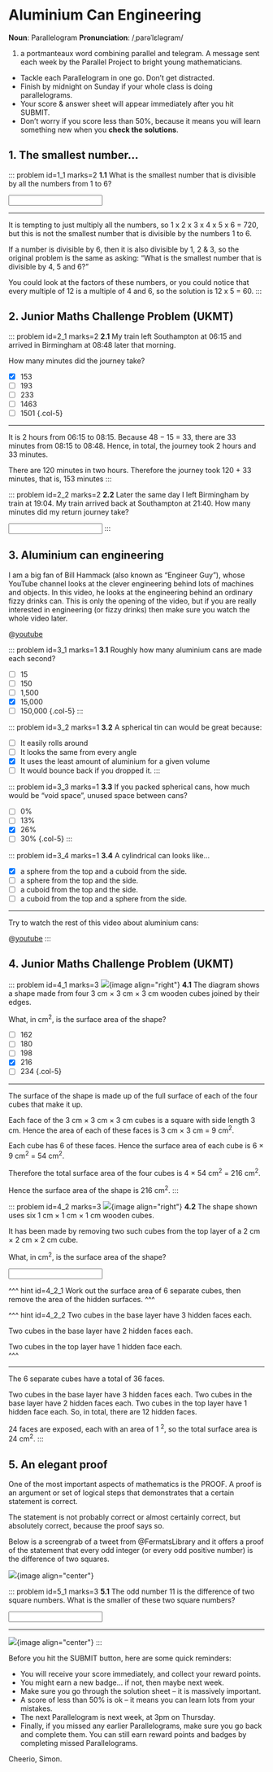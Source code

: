 # Aluminium Can Engineering

<div class="dictionary">

__Noun__: Parallelogram
__Pronunciation__: /ˌparəˈlɛləɡram/

1. a portmanteaux word combining parallel and telegram. A message sent each
week by the Parallel Project to bright young mathematicians.

</div>

*	Tackle each Parallelogram in one go. Don’t get distracted.
*	Finish by midnight on Sunday if your whole class is doing parallelograms.
*	Your score & answer sheet will appear immediately after you hit SUBMIT.
*	Don’t worry if you score less than 50%, because it means you will learn something new when you __check the solutions__.


## 1. The smallest number...

::: problem id=1_1 marks=2
__1.1__ What is the smallest number that is divisible by all the numbers from 1 to 6?

<input solution="60"/>

---

It is tempting to just multiply all the numbers, so 1 x 2 x 3 x 4 x 5 x 6 = 720, but this is not the smallest number that is divisible by the numbers 1 to 6.  

If a number is divisible by 6, then it is also divisible by 1, 2 & 3, so the original problem is the same as asking: “What is the smallest number that is divisible by 4, 5 and 6?”  

You could look at the factors of these numbers, or you could notice that every multiple of 12 is a multiple of 4 and 6, so the solution is 12 x 5 = 60.
:::


## 2. Junior Maths Challenge Problem (UKMT)
<!--- 2018 (5) --->

::: problem id=2_1 marks=2
__2.1__ My train left Southampton at 06:15 and arrived in Birmingham at 08:48 later that morning.  

How many minutes did the journey take?

* [x] 153
* [ ] 193
* [ ] 233
* [ ] 1463
* [ ] 1501
{.col-5}

---

It is 2 hours from 06:15 to 08:15. Because 48 − 15 = 33, there are 33 minutes from 08:15 to 08:48. Hence, in total, the journey took 2 hours and 33 minutes.  

There are 120 minutes in two hours. Therefore the journey took 120 + 33 minutes, that is, 153 minutes
:::

::: problem id=2_2 marks=2
__2.2__ Later the same day I left Birmingham by train at 19:04. My train arrived back at Southampton at 21:40. How many minutes did my return journey take?

<input solution="156"/>
:::


## 3. Aluminium can engineering

I am a big fan of Bill Hammack (also known as “Engineer Guy”), whose YouTube channel looks at the clever engineering behind lots of machines and objects. In this video, he looks at the engineering behind an ordinary fizzy drinks can. This is only the opening of the video, but if you are really interested in engineering (or fizzy drinks) then make sure you watch the whole video later.

@[youtube](hUhisi2FBuw?end98&rel=0)

::: problem id=3_1 marks=1
__3.1__ Roughly how many aluminium cans are made each second?

* [ ] 15
* [ ] 150
* [ ] 1,500
* [x] 15,000
* [ ] 150,000
{.col-5}
:::

::: problem id=3_2 marks=1
__3.2__ A spherical tin can would be great because:

* [ ] It easily rolls around
* [ ] It looks the same from every angle
* [x] It uses the least amount of aluminium for a given volume
* [ ] It would bounce back if you dropped it.
:::

::: problem id=3_3 marks=1
__3.3__ If you packed spherical cans, how much would be “void space”, unused space between cans?

* [ ] 0%
* [ ] 13%
* [x] 26%
* [ ] 30%
{.col-5}
:::

::: problem id=3_4 marks=1
__3.4__ A cylindrical can looks like...

* [x] a sphere from the top and a cuboid from the side.
* [ ] a sphere from the top and the side.
* [ ] a cuboid from the top and the side.
* [ ] a cuboid from the top and a sphere from the side.

---

Try to watch the rest of this video about aluminium cans:

@[youtube](hUhisi2FBuw?rel=0)
:::


## 4. Junior Maths Challenge Problem (UKMT)
<!--- 2018 (13) --->

::: problem id=4_1 marks=3
![](/resources/7-33-aluminium-can-engineering/4-cubes.png){image align="right"}
__4.1__ The diagram shows a shape made from four 3 cm × 3 cm × 3 cm wooden cubes joined by their edges.  

What, in cm<sup>2</sup>, is the surface area of the shape?

* [ ] 162
* [ ] 180
* [ ] 198
* [x] 216
* [ ] 234
{.col-5}

---

The surface of the shape is made up of the full surface of each of the four cubes that make it up.  

Each face of the 3 cm × 3 cm × 3 cm cubes is a square with side length 3 cm. Hence the area of each of these faces is 3 cm × 3 cm = 9 cm<sup>2</sup>.  

Each cube has 6 of these faces. Hence the surface area of each cube is 6 × 9 cm<sup>2</sup> = 54 cm<sup>2</sup>.  

Therefore the total surface area of the four cubes is 4 × 54 cm<sup>2</sup> = 216 cm<sup>2</sup>.  

Hence the surface area of the shape is 216 cm<sup>2</sup>.
:::

::: problem id=4_2 marks=3
![](/resources/7-33-aluminium-can-engineering/4-cubes-answer.png){image align="right"}
__4.2__ The shape shown uses six 1 cm × 1 cm × 1 cm wooden cubes.  

It has been made by removing two such cubes from the top layer of a 2 cm × 2 cm × 2 cm cube.  

What, in cm<sup>2</sup>, is the surface area of the shape?

<input solution="24"/>

^^^ hint id=4_2_1
Work out the surface area of 6 separate cubes, then remove the area of the hidden surfaces.
^^^

^^^ hint id=4_2_2
Two cubes in the base layer have 3 hidden faces each.  

Two cubes in the base layer have 2 hidden faces each.  

Two cubes in the top layer have 1 hidden face each.  
^^^

---

The 6 separate cubes have a total of 36 faces.

Two cubes in the base layer have 3 hidden faces each. Two cubes in the base layer have 2 hidden faces each. Two cubes in the top layer have 1 hidden face each. So, in total, there are 12 hidden faces.

24 faces are exposed, each with an area of 1 <sup>2</sup>, so the total surface area is 24 cm<sup>2</sup>.
:::


## 5. An elegant proof

One of the most important aspects of mathematics is the PROOF. A proof is an argument or set of logical steps that demonstrates that a certain statement is correct.

The statement is not probably correct or almost certainly correct, but absolutely correct, because the proof says so.

Below is a screengrab of a tweet from @FermatsLibrary and it offers a proof of the statement that every odd integer (or every odd positive number) is the difference of two squares.

![](/resources/7-33-aluminium-can-engineering/5-fermats.png){image align="center"}

::: problem id=5_1 marks=3
__5.1__ The odd number 11 is the difference of two square numbers. What is the smaller of these two square numbers?

<input solution="25"/>

---

![](/resources/7-33-aluminium-can-engineering/5-fermats-answer.png){image align="center"}
:::


Before you hit the SUBMIT button, here are some quick reminders:

*	You will receive your score immediately, and collect your reward points.
*	You might earn a new badge... if not, then maybe next week.
*	Make sure you go through the solution sheet – it is massively important.
*	A score of less than 50% is ok – it means you can learn lots from your mistakes.
*	The next Parallelogram is next week, at 3pm on Thursday.
*	Finally, if you missed any earlier Parallelograms, make sure you go back and complete them. You can still earn reward points and badges by completing missed Parallelograms.

Cheerio,
Simon.

